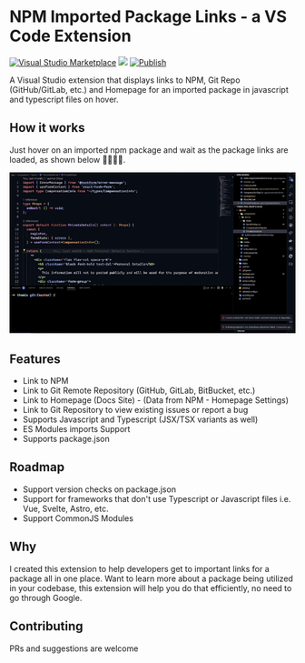 # NPM Imported Package Links - a VS Code Extension

[![Visual Studio Marketplace](https://vsmarketplacebadge.apphb.com/version/MainaWycliffe.view-package-on-npm.svg)](https://marketplace.visualstudio.com/items?itemName=MainaWycliffe.view-package-on-npm)
[![](https://vsmarketplacebadge.apphb.com/installs/MainaWycliffe.view-package-on-npm.svg)](https://marketplace.visualstudio.com/items?itemName=MainaWycliffe.view-package-on-npm)
[![Publish](https://github.com/mainawycliffe/npm-imported-packages-lens/actions/workflows/publish.yml/badge.svg)](https://github.com/mainawycliffe/npm-imported-packages-lens/actions/workflows/publish.yml)

A Visual Studio extension that displays links to NPM, Git Repo (GitHub/GitLab,
etc.) and Homepage for an imported package in javascript and typescript files
on hover.

## How it works

Just hover on an imported npm package and wait as the package links are loaded,
as shown below 🤯🤯🤯🤯.

!["Screen shot for Open Imported Packages on NPM"](./screenshots/demo.gif)

## Features

- Link to NPM
- Link to Git Remote Repository (GitHub, GitLab, BitBucket, etc.)
- Link to Homepage (Docs Site) - (Data from NPM - Homepage Settings)
- Link to Git Repository to view existing issues or report a bug
- Supports Javascript and Typescript (JSX/TSX variants as well)
- ES Modules imports Support
- Supports package.json

## Roadmap

- Support version checks on package.json
- Support for frameworks that don't use Typescript or Javascript files i.e. Vue,
  Svelte, Astro, etc.
- Support CommonJS Modules

## Why

I created this extension to help developers get to important links for a package
all in one place. Want to learn more about a package being utilized in your
codebase, this extension will help you do that efficiently, no need to go
through Google.

## Contributing

PRs and suggestions are welcome
